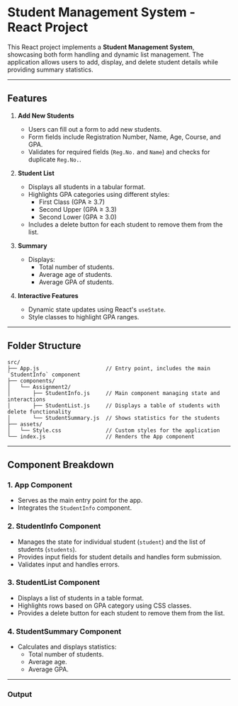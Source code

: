 # Student Management System - React Project

This React project implements a **Student Management System**, showcasing both form handling and dynamic list management. The application allows users to add, display, and delete student details while providing summary statistics.

---

## Features

1. **Add New Students**
   - Users can fill out a form to add new students.
   - Form fields include Registration Number, Name, Age, Course, and GPA.
   - Validates for required fields (`Reg.No.` and `Name`) and checks for duplicate `Reg.No.`.

2. **Student List**
   - Displays all students in a tabular format.
   - Highlights GPA categories using different styles:
     - First Class (GPA ≥ 3.7)
     - Second Upper (GPA ≥ 3.3)
     - Second Lower (GPA ≥ 3.0)
   - Includes a delete button for each student to remove them from the list.

3. **Summary**
   - Displays:
     - Total number of students.
     - Average age of students.
     - Average GPA of students.

4. **Interactive Features**
   - Dynamic state updates using React's `useState`.
   - Style classes to highlight GPA ranges.

---

## Folder Structure

```
src/
├── App.js                     // Entry point, includes the main `StudentInfo` component
├── components/
│   └── Assignment2/
│       ├── StudentInfo.js     // Main component managing state and interactions
│       ├── StudentList.js     // Displays a table of students with delete functionality
│       └── StudentSummary.js  // Shows statistics for the students
├── assets/
│   └── Style.css              // Custom styles for the application
└── index.js                   // Renders the App component
```

---

## Component Breakdown

### 1. **App Component**
- Serves as the main entry point for the app.
- Integrates the `StudentInfo` component.

### 2. **StudentInfo Component**
- Manages the state for individual student (`student`) and the list of students (`students`).
- Provides input fields for student details and handles form submission.
- Validates input and handles errors.

### 3. **StudentList Component**
- Displays a list of students in a table format.
- Highlights rows based on GPA category using CSS classes.
- Provides a delete button for each student to remove them from the list.

### 4. **StudentSummary Component**
- Calculates and displays statistics:
  - Total number of students.
  - Average age.
  - Average GPA.

---

### Output
